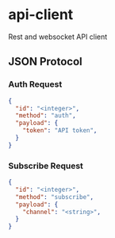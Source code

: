 # api-client
Rest and websocket API client


## JSON Protocol

### Auth Request

```json
{
  "id": "<integer>",
  "method": "auth",
  "payload": {
    "token": "API token",
  }
}
```


### Subscribe Request

```json
{
  "id": "<integer>",
  "method": "subscribe",
  "payload": {
    "channel": "<string>",
  }
}
```
